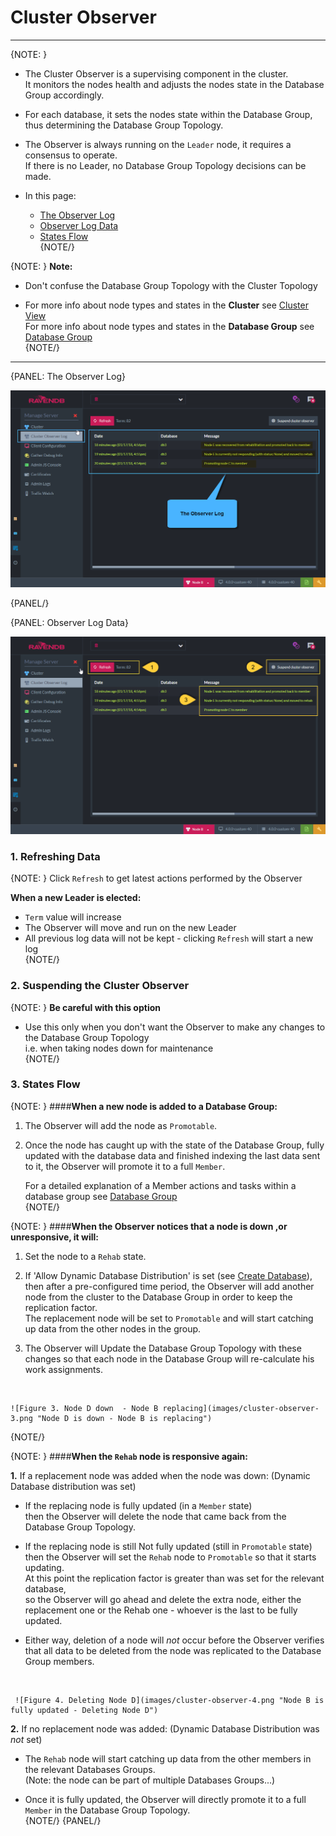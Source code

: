﻿# Cluster Observer
---

{NOTE: }

* The Cluster Observer is a supervising component in the cluster.  
  It monitors the nodes health and adjusts the nodes state in the Database Group accordingly.  

* For each database, it sets the nodes state within the Database Group, thus determining the Database Group Topology.  

* The Observer is always running on the `Leader` node, it requires a consensus to operate.  
  If there is no Leader, no Database Group Topology decisions can be made.  

* In this page:  
  * [The Observer Log](cluster-observer#the-observer-log)  
  * [Observer Log Data](cluster-observer#observer-log-data)  
  * [States Flow](cluster-observer#states-flow)  
{NOTE/}

{NOTE: }
**Note:**  

* Don't confuse the Database Group Topology with the Cluster Topology  

* For more info about node types and states in the **Cluster** see [Cluster View](../../../studio/server/cluster/cluster-view)  
  For more info about node types and states in the **Database Group** see [Database Group](../../database/settings/manage-database-group)  
{NOTE/}

---

{PANEL: The Observer Log}

![Figure 1. The Observer Log](images/cluster-observer-1.png "The Observer Log")

{PANEL/}

{PANEL: Observer Log Data}

![Figure 2. Log Data](images/cluster-observer-2.png "Log Data")


### 1. Refreshing Data

{NOTE: }
Click `Refresh` to get latest actions performed by the Observer

**When a new Leader is elected:**  

* `Term` value will increase  
* The Observer will move and run on the new Leader  
* All previous log data will not be kept - clicking `Refresh` will start a new log  
{NOTE/}

### 2. Suspending the Cluster Observer

{NOTE: }
**Be careful with this option**  

* Use this only when you don't want the Observer to make any changes to the Database Group Topology  
  i.e. when taking nodes down for maintenance  
{NOTE/}

### 3. States Flow

{NOTE: }
####**When a new node is added to a Database Group:**  

1. The Observer will add the node as `Promotable`.  

2. Once the node has caught up with the state of the Database Group, fully updated with the database data and finished indexing the last data sent to it, 
   the Observer will promote it to a full `Member`.  

   For a detailed explanation of a Member actions and tasks within a database group see [Database Group](../../../studio/database/settings/manage-database-group)  
{NOTE/}

{NOTE: }
####**When the Observer notices that a node is down ,or unresponsive, it will:**  

1. Set the node to a `Rehab` state.  

2. If 'Allow Dynamic Database Distribution' is set (see [Create Database](../../../studio/server/databases/create-new-database/general-flow)),  
   then after a pre-configured time period, the Observer will add another node from the cluster to the Database Group in order to keep the replication factor.  
   The replacement node will be set to `Promotable` and will start catching up data from the other nodes in the group.  

3. The Observer will Update the Database Group Topology with these changes so that each node in the Database Group will re-calculate his work assignments.  
<br/>

    ![Figure 3. Node D down  - Node B replacing](images/cluster-observer-3.png "Node D is down - Node B is replacing")

{NOTE/}

{NOTE: }
####**When the `Rehab` node is responsive again:**  

**1.** If a replacement node was added when the node was down: (Dynamic Database distribution was set)  

   * If the replacing node is fully updated (in a `Member` state)  
     then the Observer will delete the node that came back from the Database Group Topology.  

   * If the replacing node is still Not fully updated (still in `Promotable` state)  
     then the Observer will set the `Rehab` node to `Promotable` so that it starts updating.  
     At this point the replication factor is greater than was set for the relevant database,  
     so the Observer will go ahead and delete the extra node, 
     either the replacement one or the Rehab one - whoever is the last to be fully updated.  

   * Either way, deletion of a node will _not_ occur before the Observer verifies that all 
     data to be deleted from the node was replicated to the Database Group members.  
<br/>

     ![Figure 4. Deleting Node D](images/cluster-observer-4.png "Node B is fully updated - Deleting Node D")

**2.** If no replacement node was added: (Dynamic Database Distribution was _not_ set)  

   * The `Rehab` node will start catching up data from the other members in the relevant Databases Groups.  
     (Note: the node can be part of multiple Databases Groups...)  

   * Once it is fully updated, the Observer will directly promote it to a full `Member` in the Database Group Topology.  
{NOTE/}
{PANEL/}

